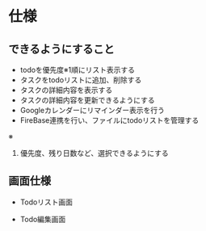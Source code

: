 # 仕様

## できるようにすること
- todoを優先度※1順にリスト表示する
- タスクをtodoリストに追加、削除する
- タスクの詳細内容を表示する
- タスクの詳細内容を更新できるようにする
- Googleカレンダーにリマインダー表示を行う
- FireBase連携を行い、ファイルにtodoリストを管理する


※
1. 優先度、残り日数など、選択できるようにする


## 画面仕様
- Todoリスト画面

- Todo編集画面
